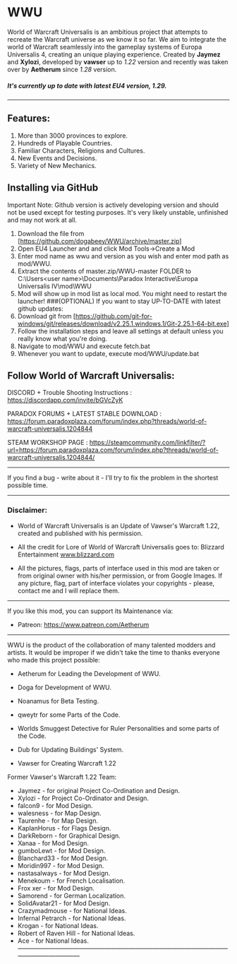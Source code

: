 # WWU

World of Warcraft Universalis is an ambitious project that attempts to recreate the Warcraft universe as we know it so far. We aim to integrate the world of Warcraft seamlessly into the gameplay systems of Europa Universalis 4, creating an unique playing experience. Created by **Jaymez** and **Xylozi**, developed by **vawser** up to *1.22* version and recently was taken over by **Aetherum** since *1.28* version. 
##### It's currently up to date with latest EU4 version, *1.29*.

________________________________________________________________________________

## Features:

1) More than 3000 provinces to explore.
2) Hundreds of Playable Countries.
3) Familiar Characters, Religions and Cultures.
4) New Events and Decisions.
5) Variety of New Mechanics.

## Installing via GitHub
Important Note: Github version is actively developing version and should not be used except for testing purposes. It's very likely unstable, unfinished and may not work at all.

1. Download the file from [https://github.com/dogabeey/WWU/archive/master.zip]
2. Open EU4 Launcher and and click Mod Tools->Create a Mod
3. Enter mod name as wwu and version as you wish and enter mod path as mod/WWU.
4. Extract the contents of master.zip/WWU-master FOLDER to C:\Users\<user name>\Documents\Paradox Interactive\Europa Universalis IV\mod\WWU
5. Mod will show up in mod list as local mod. You might need to restart the launcher!
###(OPTIONAL) If you want to stay UP-TO-DATE with latest github updates:
6. Download git from [https://github.com/git-for-windows/git/releases/download/v2.25.1.windows.1/Git-2.25.1-64-bit.exe]
7. Follow the installation steps and leave all settings at default unless you really know what you're doing.
8. Navigate to mod/WWU and execute fetch.bat
9. Whenever you want to update, execute mod/WWU/update.bat


## Follow World of Warcraft Universalis:

DISCORD + Trouble Shooting Instructions : https://discordapp.com/invite/bGVcZyK 

PARADOX FORUMS + LATEST STABLE DOWNLOAD : https://forum.paradoxplaza.com/forum/index.php?threads/world-of-warcraft-universalis.1204844

STEAM WORKSHOP PAGE : https://steamcommunity.com/linkfilter/?url=https://forum.paradoxplaza.com/forum/index.php?threads/world-of-warcraft-universalis.1204844/ 
________________________________________________________________________________

If you find a bug - write about it - I'll try to fix the problem in the shortest possible time.
________________________________________________________________________________

### Disclaimer:

- World of Warcraft Universalis is an Update of Vawser's Warcraft 1.22, created and published with his permission.

- All the credit for Lore of World of Warcraft Universalis goes to:
Blizzard Entertainment www.blizzard.com

- All the pictures, flags, parts of interface used in this mod are taken or from original owner with his/her permission, or from Google Images. If any picture, flag, part of interface violates your copyrights - please, contact me and I will replace them.
________________________________________________________________________________

If you like this mod, you can support its Maintenance via:
- Patreon: https://www.patreon.com/Aetherum
________________________________________________________________________________

WWU is the product of the collaboration of many talented modders and artists. It would be improper if we didn't take the time to thanks everyone who made this project possible:

- Aetherum for Leading the Development of WWU.
- Doga for Development of WWU.
- Noanamus for Beta Testing.
- qweytr for some Parts of the Code.
- Worlds Smuggest Detective for Ruler Personalities and some parts of the Code.
- Dub for Updating Buildings' System.

- Vawser for Creating Warcraft 1.22

Former Vawser's Warcraft 1.22 Team:
- Jaymez - for original Project Co-Ordination and Design.
- Xylozi - for Project Co-Ordinator and Design.
- falcon9 - for Mod Design.
- walesness - for Map Design.
- Taurenhe - for Map Design.
- KaplanHorus - for Flags Design.
- DarkReborn - for Graphical Design.
- Xanaa - for Mod Design.
- gumboLewt - for Mod Design.
- Blanchard33 - for Mod Design.
- Moridin997 - for Mod Design.
- nastasalways - for Mod Design.
- Menekoum - for French Localisation.
- Frox xer - for Mod Design.
- Samorend - for German Localization.
- SolidAvatar21 - for Mod Design.
- Crazymadmouse - for National Ideas.
- Infernal Petrarch - for National Ideas.
- Krogan - for National Ideas.
- Robert of Raven Hill - for National Ideas.
- Ace - for National Ideas.
————————————————————————————————————————————

